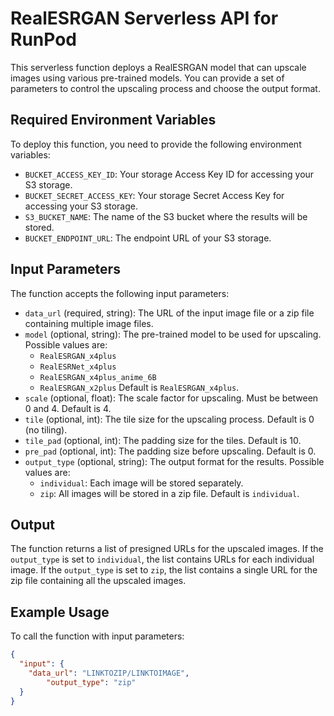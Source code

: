 # RealESRGAN Serverless API for RunPod

This serverless function deploys a RealESRGAN model that can upscale images using various pre-trained models. You can provide a set of parameters to control the upscaling process and choose the output format.

## Required Environment Variables

To deploy this function, you need to provide the following environment variables:

- `BUCKET_ACCESS_KEY_ID`: Your storage Access Key ID for accessing your S3 storage.
- `BUCKET_SECRET_ACCESS_KEY`: Your storage Secret Access Key for accessing your S3 storage.
- `S3_BUCKET_NAME`: The name of the S3 bucket where the results will be stored.
- `BUCKET_ENDPOINT_URL`: The endpoint URL of your S3 storage.

## Input Parameters

The function accepts the following input parameters:

- `data_url` (required, string): The URL of the input image file or a zip file containing multiple image files.
- `model` (optional, string): The pre-trained model to be used for upscaling. Possible values are:
    - `RealESRGAN_x4plus`
    - `RealESRNet_x4plus`
    - `RealESRGAN_x4plus_anime_6B`
    - `RealESRGAN_x2plus`
    Default is `RealESRGAN_x4plus`.
- `scale` (optional, float): The scale factor for upscaling. Must be between 0 and 4. Default is 4.
- `tile` (optional, int): The tile size for the upscaling process. Default is 0 (no tiling).
- `tile_pad` (optional, int): The padding size for the tiles. Default is 10.
- `pre_pad` (optional, int): The padding size before upscaling. Default is 0.
- `output_type` (optional, string): The output format for the results. Possible values are:
    - `individual`: Each image will be stored separately.
    - `zip`: All images will be stored in a zip file.
    Default is `individual`.

## Output

The function returns a list of presigned URLs for the upscaled images. If the `output_type` is set to `individual`, the list contains URLs for each individual image. If the `output_type` is set to `zip`, the list contains a single URL for the zip file containing all the upscaled images.

## Example Usage

To call the function with input parameters:

```json
{
  "input": {
    "data_url": "LINKTOZIP/LINKTOIMAGE",
        "output_type": "zip"
  }
}
```